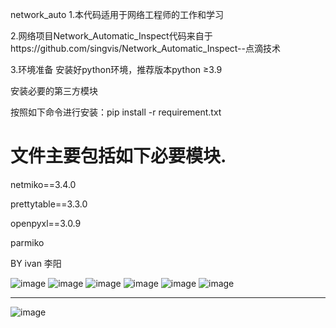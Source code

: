 network_auto
1.本代码适用于网络工程师的工作和学习

2.网络项目Network_Automatic_Inspect代码来自于https://github.com/singvis/Network_Automatic_Inspect--点滴技术

3.环境准备
安装好python环境，推荐版本python ≥3.9

安装必要的第三方模块

按照如下命令进行安装：pip install -r requirement.txt

# 文件主要包括如下必要模块.
netmiko==3.4.0

prettytable==3.3.0

openpyxl==3.0.9

parmiko


BY ivan  李阳


![image](https://github.com/user-attachments/assets/73870ba8-4125-4532-b8c3-07ef4d7a218d)
![image](https://github.com/user-attachments/assets/73bd8f08-c533-46ae-9f44-c801925eab5b)
![image](https://github.com/user-attachments/assets/a0c860db-c6b8-434c-bd1c-cf497f69d7e6)
![image](https://github.com/user-attachments/assets/a60a8bce-6668-4353-b58b-0695b934b57c)
![image](https://github.com/user-attachments/assets/1174a131-54b5-4968-89ae-0ee4e7f023c4)
![image](https://github.com/user-attachments/assets/22fb0874-4059-41d8-8b73-d3c3209f97d5)



-------------------------------------------------------------------------------------------

![image](https://github.com/user-attachments/assets/4131c075-7f9b-48fb-9039-9a4b899d5832)








